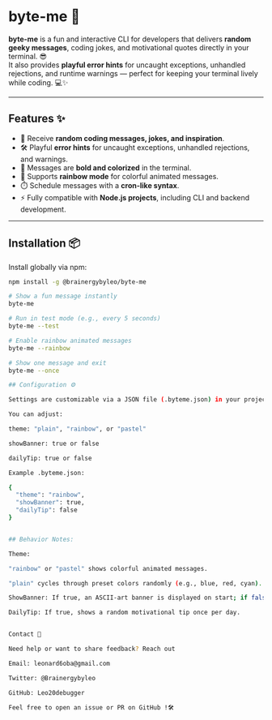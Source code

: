 # byte-me 🚀

**byte-me** is a fun and interactive CLI for developers that delivers **random geeky messages**, coding jokes, and motivational quotes directly in your terminal. 😎  
It also provides **playful error hints** for uncaught exceptions, unhandled rejections, and runtime warnings — perfect for keeping your terminal lively while coding. 💻✨

---

## Features ✨

- 🎯 Receive **random coding messages, jokes, and inspiration**.
- 🛠️ Playful **error hints** for uncaught exceptions, unhandled rejections, and warnings.
- 🌈 Messages are **bold and colorized** in the terminal.
- 🌟 Supports **rainbow mode** for colorful animated messages.
- ⏱️ Schedule messages with a **cron-like syntax**.
- ⚡ Fully compatible with **Node.js projects**, including CLI and backend development.

---

## Installation 📦

Install globally via npm:

```bash
npm install -g @brainergybyleo/byte-me

# Show a fun message instantly
byte-me

# Run in test mode (e.g., every 5 seconds)
byte-me --test

# Enable rainbow animated messages
byte-me --rainbow

# Show one message and exit
byte-me --once

## Configuration ⚙️

Settings are customizable via a JSON file (.byteme.json) in your project directory.

You can adjust:

theme: "plain", "rainbow", or "pastel"

showBanner: true or false

dailyTip: true or false

Example .byteme.json:

{
  "theme": "rainbow",
  "showBanner": true,
  "dailyTip": false
}


## Behavior Notes:

Theme:

"rainbow" or "pastel" shows colorful animated messages.

"plain" cycles through preset colors randomly (e.g., blue, red, cyan).

ShowBanner: If true, an ASCII-art banner is displayed on start; if false, it is hidden.

DailyTip: If true, shows a random motivational tip once per day.


Contact 📧

Need help or want to share feedback? Reach out

Email: leonard6oba@gmail.com

Twitter: @Brainergybyleo

GitHub: Leo20debugger

Feel free to open an issue or PR on GitHub !🛠️
```
